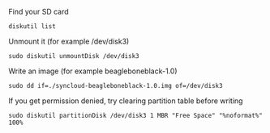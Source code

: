 Find your SD card 
````
diskutil list
````
Unmount it (for example /dev/disk3)
````
sudo diskutil unmountDisk /dev/disk3
````
Write an image (for example beagleboneblack-1.0)
````
sudo dd if=./syncloud-beagleboneblack-1.0.img of=/dev/disk3
````
If you get permission denied, try clearing partition table before writing
````
sudo diskutil partitionDisk /dev/disk3 1 MBR "Free Space" "%noformat%" 100%
````
